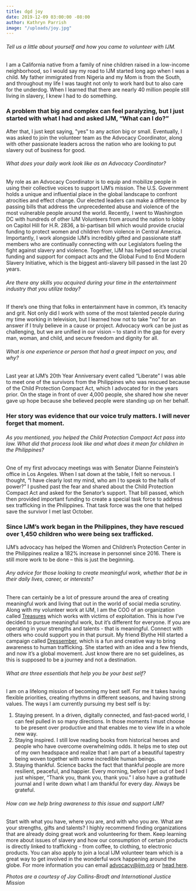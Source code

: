 ```yaml
---
title: dgd joy
date: 2019-12-09 03:00:00 -08:00
author: Kathryn Parrish
image: "/uploads/joy.jpg"
---
```



###### Tell us a little about yourself and how you came to volunteer with IJM. 

I am a California native from a family of nine children raised in a low-income neighborhood, so I would say my road to IJM started long ago when I was a child. My father immigrated from Nigeria and my Mom is from the South, and throughout my life I was taught not only to work hard but to also care for the underdog. When I learned that there are nearly 40 million people still living in slavery, I knew I had to do something. 

### A problem that big and complex can feel paralyzing, but I just started with what I had and asked IJM, “What can I do?” 

After that, I just kept saying, "yes" to any action big or small. Eventually, I was asked to join the volunteer team as the Advocacy Coordinator, along with other passionate leaders across the nation who are looking to put slavery out of business for good.

###### What does your daily work look like as an Advocacy Coordinator? 
 
My role as an Advocacy Coordinator is to equip and mobilize people in using their collective voices to support IJM’s mission. The U.S. Government holds a unique and influential place in the global landscape to confront atrocities and effect change. Our elected leaders can make a difference by passing bills that address the unprecedented abuse and violence of the most vulnerable people around the world. Recently, I went to Washington DC with hundreds of other IJM Volunteers from around the nation to lobby on Capitol Hill for H.R. 2836, a bi-partisan bill which would provide crucial funding to protect women and children from violence in Central America. Importantly, I work alongside IJM’s incredibly gifted and passionate staff members who are continually connecting with our Legislators fueling the fight against slavery and violence. Together, IJM has helped secure crucial funding and support for compact acts and the Global Fund to End Modern Slavery Initiative, which is the biggest anti-slavery bill passed in the last 20 years.
 
###### Are there any skills you acquired during your time in the entertainment industry that you utilize today? 

If there’s one thing that folks in entertainment have in common, it’s tenacity and grit. Not only did I work with some of the most talented people during my time working in television, but I learned how not to take "no" for an answer if I truly believe in a cause or project. Advocacy work can be just as challenging, but we are unified in our vision – to stand in the gap for every man, woman, and child, and secure freedom and dignity for all.

###### What is one experience or person that had a great impact on you, and why? 
 
Last year at IJM’s 20th Year Anniversary event called “Liberate” I was able to meet one of the survivors from the Philippines who was rescued because of the Child Protection Compact Act, which I advocated for in the years prior. On the stage in front of over 4,000 people, she shared how she never gave up hope because she believed people were standing up on her behalf. 

### Her story was evidence that our voice truly matters. I will never forget that moment. 

###### As you mentioned, you helped the Child Protection Compact Act pass into law. What did that process look like and what does it mean for children in the Philippines? 
 
One of my first advocacy meetings was with Senator Dianne Feinstein’s office in Los Angeles. When I sat down at the table, I felt so nervous. I thought, “I have clearly lost my mind, who am I to speak to the halls of power?” I pushed past the fear and shared about the Child Protection Compact Act and asked for the Senator’s support. That bill passed, which then provided important funding to create a special task force to address sex trafficking in the Philippines. That task force was the one that helped save the survivor I met last October. 

### Since IJM’s work began in the Philippines, they have rescued over 1,450 children who were being sex trafficked. 

IJM’s advocacy has helped the Women and Children’s Protection Center in the Philippines realize a 182% increase in personnel since 2016. There is still more work to be done – this is just the beginning. 

###### Any advice for those looking to create meaningful work, whether that be in their daily lives, career, or interests?  

There can certainly be a lot of pressure around the area of creating meaningful work and living that out in the world of social media scrutiny. Along with my volunteer work at IJM, I am the COO of an organization called [Treasures](http://iamatreasure.com/) which works with victims of exploitation. This is how I’ve decided to pursue meaningful work, but it’s different for everyone. If you are operating in your strengths and talents - that is meaningful. Connect with others who could support you in that pursuit. My friend Blythe Hill started a campaign called [Dressember](https://www.dressember.org/), which is a fun and creative way to bring awareness to human trafficking. She started with an idea and a few friends, and now it’s a global movement. Just know there are no set guidelines, as this is supposed to be a journey and not a destination. 

###### What are three essentials that help you be your best self? 

I am on a lifelong mission of becoming my best self. For me it takes having flexible priorities, creating rhythms in different seasons, and having strong values. The ways I am currently pursuing my best self is by:

1. Staying present. In a driven, digitally connected, and fast-paced world, I can feel pulled in so many directions. In those moments I must choose to be present over productive and that enables me to view life in a whole new way.
2. Staying inspired. I still love reading books from historical heroes and people who have overcome overwhelming odds. It helps me to step out of my own headspace and realize that I am part of a beautiful tapestry being woven together with some incredible human beings.  
3. Staying thankful. Science backs the fact that thankful people are more resilient, peaceful, and happier. Every morning, before I get out of bed I just whisper, “Thank you, thank you, thank you.” I also have a gratitude journal and I write down what I am thankful for every day. Always be grateful.

###### How can we help bring awareness to this issue and support IJM? 

Start with what you have, where you are, and with who you are. What are your strengths, gifts and talents? I highly recommend finding organizations that are already doing great work and volunteering for them. Keep learning more about issues of slavery and how our consumption of certain products is directly linked to trafficking - from coffee, to clothing, to electronic products. You can also apply to join a local IJM volunteer team which is a great way to get involved in the wonderful work happening around the globe. For more information you can email advocacy@ijm.org or [head here](https://myijm.secure.force.com/Volunteers/).  
 
_Photos are a courtesy of Joy Collins-Brodt and International Justice Mission_